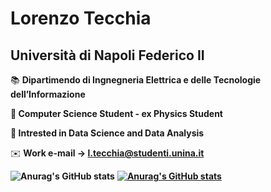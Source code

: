 # Lorenzo Tecchia

## Università di Napoli Federico II

📚 **Dipartimendo di Ingnegneria Elettrica e delle Tecnologie dell’Informazione**

**📕 Computer Science Student - ex Physics Student**

**📗 Intrested in Data Science and Data Analysis**

✉️ **Work e-mail → l.tecchia@studenti.unina.it**

**![Anurag's GitHub stats](https://github-readme-stats.vercel.app/api?username=lorenzotecchia&count_private=true)**
**[![Anurag's GitHub stats](https://github-readme-stats.vercel.app/api?username=lorenzotecchia)](https://github.com/anuraghazra/github-readme-stats)**

